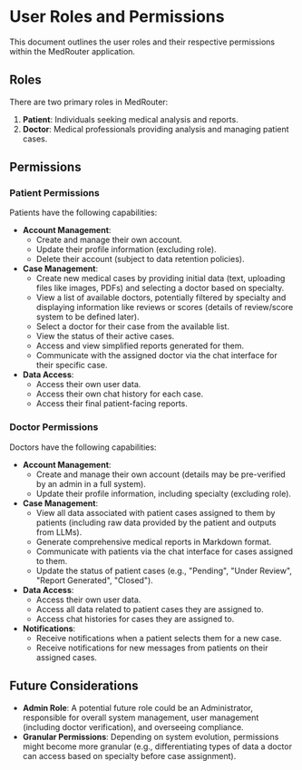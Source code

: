 # User Roles and Permissions

This document outlines the user roles and their respective permissions within the MedRouter application.

## Roles

There are two primary roles in MedRouter:

1.  **Patient**: Individuals seeking medical analysis and reports.
2.  **Doctor**: Medical professionals providing analysis and managing patient cases.

## Permissions

### Patient Permissions

Patients have the following capabilities:

*   **Account Management**:
    *   Create and manage their own account.
    *   Update their profile information (excluding role).
    *   Delete their account (subject to data retention policies).
*   **Case Management**:
    *   Create new medical cases by providing initial data (text, uploading files like images, PDFs) and selecting a doctor based on specialty.
    *   View a list of available doctors, potentially filtered by specialty and displaying information like reviews or scores (details of review/score system to be defined later).
    *   Select a doctor for their case from the available list.
    *   View the status of their active cases.
    *   Access and view simplified reports generated for them.
    *   Communicate with the assigned doctor via the chat interface for their specific case.
*   **Data Access**:
    *   Access their own user data.
    *   Access their own chat history for each case.
    *   Access their final patient-facing reports.

### Doctor Permissions

Doctors have the following capabilities:

*   **Account Management**:
    *   Create and manage their own account (details may be pre-verified by an admin in a full system).
    *   Update their profile information, including specialty (excluding role).
*   **Case Management**:
    *   View all data associated with patient cases assigned to them by patients (including raw data provided by the patient and outputs from LLMs).
    *   Generate comprehensive medical reports in Markdown format.
    *   Communicate with patients via the chat interface for cases assigned to them.
    *   Update the status of patient cases (e.g., "Pending", "Under Review", "Report Generated", "Closed").
*   **Data Access**:
    *   Access their own user data.
    *   Access all data related to patient cases they are assigned to.
    *   Access chat histories for cases they are assigned to.
*   **Notifications**:
    *   Receive notifications when a patient selects them for a new case.
    *   Receive notifications for new messages from patients on their assigned cases.

## Future Considerations

*   **Admin Role**: A potential future role could be an Administrator, responsible for overall system management, user management (including doctor verification), and overseeing compliance.
*   **Granular Permissions**: Depending on system evolution, permissions might become more granular (e.g., differentiating types of data a doctor can access based on specialty before case assignment).
```
